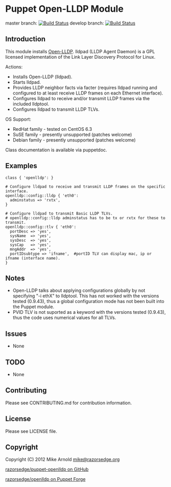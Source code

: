 Puppet Open-LLDP Module
=======================

master branch: [![Build Status](https://secure.travis-ci.org/razorsedge/puppet-openlldp.png?branch=master)](http://travis-ci.org/razorsedge/puppet-openlldp)
develop branch: [![Build Status](https://secure.travis-ci.org/razorsedge/puppet-openlldp.png?branch=develop)](http://travis-ci.org/razorsedge/puppet-openlldp)

Introduction
------------

This module installs [Open-LLDP](http://www.open-lldp.org/).  lldpad (LLDP Agent Daemon) is a GPL licensed implementation of the Link Layer Discovery Protocol for Linux.

Actions:

* Installs Open-LLDP (lldpad).
* Starts lldpad.
* Provides LLDP neighbor facts via facter (requires lldpad running and configured to at least receive LLDP frames on each Ethernet interface).
* Configures lldpad to receive and/or transmit LLDP frames via the included lldptool.
* Configures lldpad to transmit LLDP TLVs.

OS Support:

* RedHat family - tested on CentOS 6.3
* SuSE family   - presently unsupported (patches welcome)
* Debian family - presently unsupported (patches welcome)

Class documentation is available via puppetdoc.

Examples
--------

```puppet
class { 'openlldp': }

# Configure lldpad to receive and transmit LLDP frames on the specific interface.
openlldp::config::lldp { 'eth0':
  adminstatus => 'rxtx',
}

# Configure lldpad to transmit Basic LLDP TLVs.
# openlldp::config::lldp adminstatus has to be tx or rxtx for these to transmit.
openlldp::config::tlv { 'eth0':
  portDesc => 'yes',
  sysName  => 'yes',
  sysDesc  => 'yes',
  sysCap   => 'yes',
  mngAddr  => 'yes',
  portIDsubtype => 'ifname',  #portID TLV can display mac, ip or ifname (interface name).
}
```

Notes
-----

* Open-LLDP talks about applying configurations globally by not specifying "-i ethX" to lldptool. This has not worked with the versions tested (0.9.43), thus a global configuration mode has not been built into the Puppet module.
* PVID TLV is not suported as a keyword with the versions tested (0.9.43), thus the code uses numerical values for all TLVs.

Issues
------

* None

TODO
----

* None

Contributing
------------

Please see CONTRIBUTING.md for contribution information.

License
-------

Please see LICENSE file.

Copyright
---------

Copyright (C) 2012 Mike Arnold <mike@razorsedge.org>

[razorsedge/puppet-openlldp on GitHub](https://github.com/razorsedge/puppet-openlldp)

[razorsedge/openlldp on Puppet Forge](http://forge.puppetlabs.com/razorsedge/openlldp)

